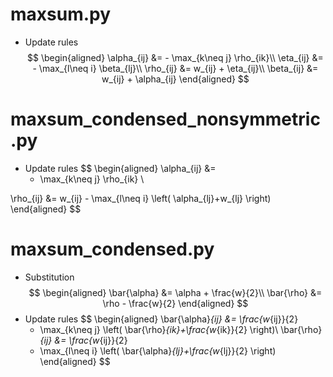# maxsum.py
- Update rules
$$
\begin{aligned}
\alpha_{ij} &= - \max_{k\neq j} \rho_{ik}\\
\eta_{ij} &= - \max_{l\neq i} \beta_{lj}\\
\rho_{ij} &= w_{ij} + \eta_{ij}\\
\beta_{ij} &= w_{ij} + \alpha_{ij}
\end{aligned}
$$

# maxsum_condensed_nonsymmetric.py
- Update rules
$$
\begin{aligned}
\alpha_{ij} &=
    - \max_{k\neq j} \rho_{ik} \\
    
\rho_{ij} &=
    w_{ij} - \max_{l\neq i}
    \left( \alpha_{lj}+w_{lj} \right)
\end{aligned}
$$

# maxsum_condensed.py
- Substitution
$$
\begin{aligned}
\bar{\alpha} &= \alpha + \frac{w}{2}\\
\bar{\rho} &= \rho - \frac{w}{2}
\end{aligned}
$$
- Update rules
$$
\begin{aligned}
\bar{\alpha}_{ij} &=
    \frac{w_{ij}}{2}
    - \max_{k\neq j}
    \left(
        \bar{\rho}_{ik}+\frac{w_{ik}}{2}
    \right)\\
\bar{\rho}_{ij} &=
    \frac{w_{ij}}{2}
    - \max_{l\neq i}
    \left(
        \bar{\alpha}_{lj}+\frac{w_{lj}}{2}
    \right)
\end{aligned}
$$
